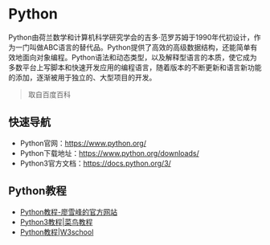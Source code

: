 # Python

Python由荷兰数学和计算机科学研究学会的吉多·范罗苏姆于1990年代初设计，作为一门叫做ABC语言的替代品。Python提供了高效的高级数据结构，还能简单有效地面向对象编程。Python语法和动态类型，以及解释型语言的本质，使它成为多数平台上写脚本和快速开发应用的编程语言，随着版本的不断更新和语言新功能的添加，逐渐被用于独立的、大型项目的开发。
> 取自百度百科

## 快速导航

- Python官网：<https://www.python.org/><br>
- Python下载地址：<https://www.python.org/downloads/><br>
- Python3官方文档：<https://docs.python.org/3/>

## Python教程

- [Python教程-廖雪峰的官方网站](https://www.liaoxuefeng.com/wiki/1016959663602400 "Python教程-廖雪峰的官方网站")
- [Python3教程|菜鸟教程](https://www.runoob.com/python3/python3-tutorial.html "Python3教程|菜鸟教程")
- [Python教程|W3school](https://www.w3school.com.cn/python/index.asp "Python教程|W3school")